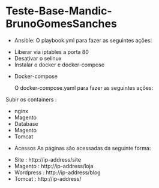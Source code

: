 # Teste-Base-Mandic-BrunoGomesSanches

- Ansible:
O playbook.yml para fazer as seguintes ações:

+ Liberar via iptables a porta 80
+ Desativar o selinux
+ Instalar o docker e docker-compose

- Docker-compose

  O docker-compose.yaml para fazer as seguintes ações:

Subir os containers :
+ nginx
+ Magento
+ Database
+ Magento
+ Tomcat

- Acessos 
As páginas são acessadas da seguinte forma:

+ Site : http://ip-address/site
+ Magento : http://ip-address/loja
+ Wordpress : http://ip-address/blog
+ Tomcat : http://ip-address/
